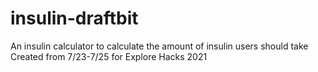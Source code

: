 # insulin-draftbit
An insulin calculator to calculate the amount of insulin users should take
Created from 7/23-7/25 for Explore Hacks 2021
